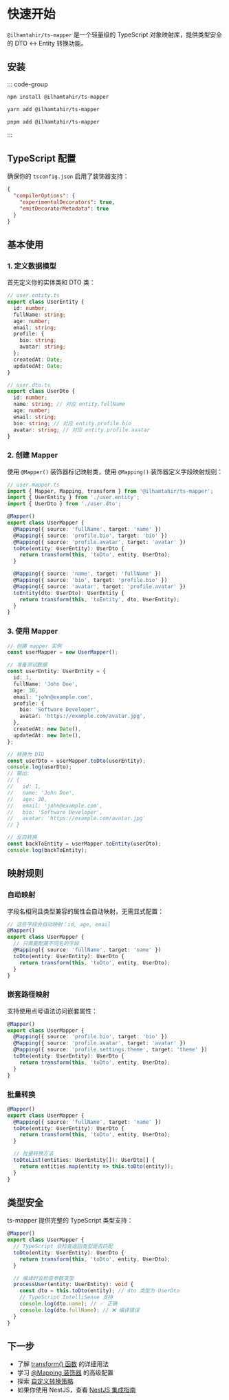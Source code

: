 # 快速开始

`@ilhamtahir/ts-mapper` 是一个轻量级的 TypeScript 对象映射库，提供类型安全的 DTO ↔ Entity 转换功能。

## 安装

::: code-group

```bash [npm]
npm install @ilhamtahir/ts-mapper
```

```bash [yarn]
yarn add @ilhamtahir/ts-mapper
```

```bash [pnpm]
pnpm add @ilhamtahir/ts-mapper
```

:::

## TypeScript 配置

确保你的 `tsconfig.json` 启用了装饰器支持：

```json
{
  "compilerOptions": {
    "experimentalDecorators": true,
    "emitDecoratorMetadata": true
  }
}
```

## 基本使用

### 1. 定义数据模型

首先定义你的实体类和 DTO 类：

```typescript
// user.entity.ts
export class UserEntity {
  id: number;
  fullName: string;
  age: number;
  email: string;
  profile: {
    bio: string;
    avatar: string;
  };
  createdAt: Date;
  updatedAt: Date;
}

// user.dto.ts
export class UserDto {
  id: number;
  name: string; // 对应 entity.fullName
  age: number;
  email: string;
  bio: string; // 对应 entity.profile.bio
  avatar: string; // 对应 entity.profile.avatar
}
```

### 2. 创建 Mapper

使用 `@Mapper()` 装饰器标记映射类，使用 `@Mapping()` 装饰器定义字段映射规则：

```typescript
// user.mapper.ts
import { Mapper, Mapping, transform } from '@ilhamtahir/ts-mapper';
import { UserEntity } from './user.entity';
import { UserDto } from './user.dto';

@Mapper()
export class UserMapper {
  @Mapping({ source: 'fullName', target: 'name' })
  @Mapping({ source: 'profile.bio', target: 'bio' })
  @Mapping({ source: 'profile.avatar', target: 'avatar' })
  toDto(entity: UserEntity): UserDto {
    return transform(this, 'toDto', entity, UserDto);
  }

  @Mapping({ source: 'name', target: 'fullName' })
  @Mapping({ source: 'bio', target: 'profile.bio' })
  @Mapping({ source: 'avatar', target: 'profile.avatar' })
  toEntity(dto: UserDto): UserEntity {
    return transform(this, 'toEntity', dto, UserEntity);
  }
}
```

### 3. 使用 Mapper

```typescript
// 创建 mapper 实例
const userMapper = new UserMapper();

// 准备测试数据
const userEntity: UserEntity = {
  id: 1,
  fullName: 'John Doe',
  age: 30,
  email: 'john@example.com',
  profile: {
    bio: 'Software Developer',
    avatar: 'https://example.com/avatar.jpg',
  },
  createdAt: new Date(),
  updatedAt: new Date(),
};

// 转换为 DTO
const userDto = userMapper.toDto(userEntity);
console.log(userDto);
// 输出:
// {
//   id: 1,
//   name: 'John Doe',
//   age: 30,
//   email: 'john@example.com',
//   bio: 'Software Developer',
//   avatar: 'https://example.com/avatar.jpg'
// }

// 反向转换
const backToEntity = userMapper.toEntity(userDto);
console.log(backToEntity);
```

## 映射规则

### 自动映射

字段名相同且类型兼容的属性会自动映射，无需显式配置：

```typescript
// 这些字段会自动映射：id, age, email
@Mapper()
export class UserMapper {
  // 只需要配置不同名的字段
  @Mapping({ source: 'fullName', target: 'name' })
  toDto(entity: UserEntity): UserDto {
    return transform(this, 'toDto', entity, UserDto);
  }
}
```

### 嵌套路径映射

支持使用点号语法访问嵌套属性：

```typescript
@Mapper()
export class UserMapper {
  @Mapping({ source: 'profile.bio', target: 'bio' })
  @Mapping({ source: 'profile.avatar', target: 'avatar' })
  @Mapping({ source: 'profile.settings.theme', target: 'theme' })
  toDto(entity: UserEntity): UserDto {
    return transform(this, 'toDto', entity, UserDto);
  }
}
```

### 批量转换

```typescript
@Mapper()
export class UserMapper {
  @Mapping({ source: 'fullName', target: 'name' })
  toDto(entity: UserEntity): UserDto {
    return transform(this, 'toDto', entity, UserDto);
  }

  // 批量转换方法
  toDtoList(entities: UserEntity[]): UserDto[] {
    return entities.map(entity => this.toDto(entity));
  }
}
```

## 类型安全

ts-mapper 提供完整的 TypeScript 类型支持：

```typescript
@Mapper()
export class UserMapper {
  // TypeScript 会检查返回类型是否匹配
  toDto(entity: UserEntity): UserDto {
    return transform(this, 'toDto', entity, UserDto);
  }

  // 编译时会检查参数类型
  processUser(entity: UserEntity): void {
    const dto = this.toDto(entity); // dto 类型为 UserDto
    // TypeScript IntelliSense 支持
    console.log(dto.name); // ✅ 正确
    console.log(dto.fullName); // ❌ 编译错误
  }
}
```

## 下一步

- 了解 [transform() 函数](./transform) 的详细用法
- 学习 [@Mapping 装饰器](./mapping) 的高级配置
- 探索 [自定义转换策略](./custom-strategy)
- 如果你使用 NestJS，查看 [NestJS 集成指南](../nestjs/getting-started)
